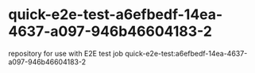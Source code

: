 # quick-e2e-test-a6efbedf-14ea-4637-a097-946b46604183-2
repository for use with E2E test job quick-e2e-test:a6efbedf-14ea-4637-a097-946b46604183-2
